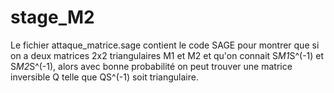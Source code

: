# stage_M2

Le fichier attaque_matrice.sage contient le code SAGE pour montrer que si on a deux matrices 2x2 triangulaires M1 et M2 et qu'on connait S*M1*S^(-1) et S*M2*S^(-1), alors avec bonne probabilité on peut trouver une matrice inversible Q telle que QS^(-1) soit triangulaire.

